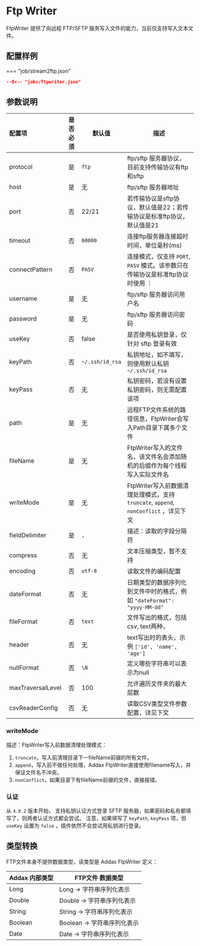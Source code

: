 # Ftp Writer

FtpWriter 提供了向远程 FTP/SFTP 服务写入文件的能力，当前仅支持写入文本文件。

## 配置样例

=== "job/stream2ftp.json"

  ```json
  --8<-- "jobs/ftpwriter.json"
  ```

## 参数说明

| 配置项            | 是否必须 | 默认值          | 描述                                                                                 |
| :---------------- | :------: | --------------- | ------------------------------------------------------------------------------------ |
| protocol          |    是    | `ftp`           | ftp/sftp 服务器协议，目前支持传输协议有ftp和sftp                                     |
| host              |    是    | 无              | ftp/sftp 服务器地址                                                                  |
| port              |    否    | 22/21           | 若传输协议是sftp协议，默认值是22；若传输协议是标准ftp协议，默认值是21                |
| timeout           |    否    | `60000`         | 连接ftp服务器连接超时时间，单位毫秒(ms)                                              |
| connectPattern    |    否    | `PASV`          | 连接模式，仅支持 `PORT`, `PASV` 模式。该参数只在传输协议是标准ftp协议时使用 ｜       |
| username          |    是    | 无              | ftp/sftp 服务器访问用户名                                                            |
| password          |    是    | 无              | ftp/sftp 服务器访问密码                                                              |
| useKey            |    否    | false           | 是否使用私钥登录，仅针对 sftp 登录有效                                               |
| keyPath           |    否    | `~/.ssh/id_rsa` | 私钥地址，如不填写，则使用默认私钥 `~/.ssh/id_rsa`                                   |
| keyPass           |    否    | 无              | 私钥密码，若没有设置私钥密码，则无需配置该项                                         |
| path              |    是    | 无              | 远程FTP文件系统的路径信息，FtpWriter会写入Path目录下属多个文件                       |
| fileName          |    是    | 无              | FtpWriter写入的文件名，该文件名会添加随机的后缀作为每个线程写入实际文件名            |
| writeMode         |    是    | 无              | FtpWriter写入前数据清理处理模式，支持 `truncate`, `append`, `nonConflict` ，详见下文 |
| fieldDelimiter    |    是    | `,`             | 描述：读取的字段分隔符                                                               |
| compress          |    否    | 无              | 文本压缩类型，暂不支持                                                               |
| encoding          |    否    | `utf-8`         | 读取文件的编码配置                                                                   |
| dateFormat        |    否    | 无              | 日期类型的数据序列化到文件中时的格式，例如 `"dateFormat": "yyyy-MM-dd"`              |
| fileFormat        |    否    | `text`          | 文件写出的格式，包括csv, text两种，                                                  |
| header            |    否    | 无              | text写出时的表头，示例 `['id', 'name', 'age']`                                       |
| nullFormat        |    否    | `\N`            | 定义哪些字符串可以表示为null                                                         |
| maxTraversalLevel |    否    | 100             | 允许遍历文件夹的最大层数                                                             |
| csvReaderConfig   |    否    | 无              | 读取CSV类型文件参数配置，详见下文                                                    |

### writeMode

描述：FtpWriter写入前数据清理处理模式：

1. `truncate`，写入前清理目录下一fileName前缀的所有文件。
2. `append`，写入前不做任何处理，Addax FtpWriter直接使用filename写入，并保证文件名不冲突。
3. `nonConflict`，如果目录下有fileName前缀的文件，直接报错。

### 认证

从 `4.0.2` 版本开始， 支持私钥认证方式登录 SFTP 服务器，如果密码和私有都填写了，则两者认证方式都会尝试。
注意，如果填写了 `keyPath`, `keyPass` 项，但 `useKey` 设置为 `false` ，插件依然不会尝试用私钥进行登录。

## 类型转换

FTP文件本身不提供数据类型，该类型是 Addax FtpWriter 定义：

| Addax 内部类型 | FTP文件 数据类型            |
| -------------- | --------------------------- |
| Long           | Long -> 字符串序列化表示    |
| Double         | Double -> 字符串序列化表示  |
| String         | String -> 字符串序列化表示  |
| Boolean        | Boolean -> 字符串序列化表示 |
| Date           | Date -> 字符串序列化表示    |
